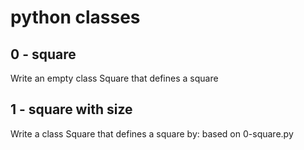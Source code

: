 # python classes

## 0 - square
Write an empty class Square that defines a square

## 1 - square with size
Write a class Square that defines a square by: based on 0-square.py
